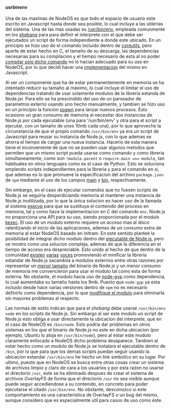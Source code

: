#### usrbinenv

Una de las maximas de NodeOS es que todo el espacio de usuario este escrito en
Javascript hasta donde sea posible, lo cual incluye a las utilerias del sistema.
Una de las mas usadas es [/usr/bin/env](https://es.wikipedia.org/wiki/Env),
empleada comunmente en los [shebang](https://es.wikipedia.org/wiki/Shebang) para
para definir el interprete con el que debe ser ejecutados un script de forma
independiente a donde este ubicado. En un principio se hizo uso de el comando
incluido dentro de [coreutils](http://www.gnu.org/software/coreutils), pero
aparte de estar hecho en C, el tamaño de su descarga, las dependencias
necesarias para su compilacion y el tiempo necesario de esta al no poder
[compilar solo dicho comando](http://lists.gnu.org/archive/html/coreutils/2014-12/msg00014.html)
no lo hacian adecuado para su uso en NodeOS, por lo que decidi hacer una
[implementacion](https://github.com/piranna/usrbinenv) del mismo en Javascript.

Al ser un componente que ha de estar permanentemente en memoria se ha intentado
reducir su tamaño al máximo, lo cual incluye el limitar el uso de dependencias
tratando de usar solamente modulos de la libreria estanda de Node.jsr. Para ello
se ha prescindido del uso de un parseador de parametros externo usando uno hecho
manualmente, y tambien se hizo uso en un principio la funcion
[spawn](https://nodejs.org/api/child_process.html#child_process_child_process_spawn_command_args_options)
para lanzar nuevos procesos. Esto ocasiono un gran consumo de memoria al
necesitar dos instancias de Node.js por cada ejecutable (una para '/usr/bin/env'
y otra para el script a ejecutar, con un tamaño de unos 10mb cada una), por lo
que aproveche la circunstancia de que el propio comando `/usr/bin/env` ya era un
script de Javascript para reusar su instancia de Node.js, con lo que ademas se
ahorra el tiempo de cargar una nueva instancia. Hacerlo de esta manera tiene el
inconveniente de que no se pueden usar algunos metodos que permiten que un mismo
script pueda usarse como comando y como libreria simultaneamente, como son
`!module.parent` o `require.main === module`, tan habituales en otros lenguajes
como es el caso de Python. Esto se soluciona emplendo scripts independientes
para la libreria y para el comando en si, que ademas es lo que promueve la
especificacion del archivo `package.json` de `npm` mediante el uso de los campos
[main](https://docs.npmjs.com/files/package.json#main) y
[bin](https://docs.npmjs.com/files/package.json#bin), respectivamente.

Sin embargo, en el caso de ejecutar comandos que no fuesen scripts de Node.js
se seguiria desperdiciando memoria al mantener una instancia de Node.js
inutilizada, por lo que la única solucion es hacer uso de la llamada al sistema
[execvp](http://linux.die.net/man/3/execvp) para que se sustituya el contenido
del proceso en memoria, tal y como hace la implementacion en C del comando `env`.
Node.js no proporciona una API para su uso, siendo proporcionada por el modulo
[kexec](https://github.com/jprichardson/node-kexec). El uso de un modulo externo
requiere un acceso mas al disco ralentizando el inicio de las aplicaciones,
ademas de un consumo extra de memoria al estar NodeOS basado en initram. En este
sentido planteé la posibilidad de integrar dicho modulo dentro del
[ejecutable de Node.js](https://github.com/nodejs/node-v0.x-archive/issues/14354),
pero se mostro como una solucion compleja, ademas de que la diferencia en el
tiempo de acceso era despreciable. Esto unido al hecho de que dentro de la
comunidad [existen](https://github.com/nodejs/NG/issues/18)
[varias](https://r.va.gg/2014/06/why-i-dont-use-nodes-core-stream-module.html)
[voces](https://github.com/nodejs/NG/issues/9) promoviendo el minificar la
libreria estandar de Node.js sacandola a modulos externos entre otras razones
por representar un [menor tamaño](https://github.com/nodejs/node/issues/2948)
del binario de Node.js y un menor consumo de memoria me convencieron para usar
el modulo tal como esta de forma externa. No obstante, el modulo hacia uso de
[node-gyp](https://github.vom/nodejs/node-gyp) como dependencia, lo cual
aumentaba su tamaño hasta los 9mb. Puesto que `node-gyp` ya esta incluido desde
hace varias versiones dentro de `npm` no es necesario definirlo como dependencia,
por lo que [modifique el modulo](https://github.com/jprichardson/node-kexec/pull/24)
para eliminarla sin mayores problemas al respecto.

Las normas de estilo indican que para el *shebang* debe usarse `/usr/bin/env
node` en los scripts de Node.js. Sin embargo al ser este modulo un script de
Node.js esto obliga a usar directamente la ubicacion del interprete, que en el
caso de NodeOS es `/bin/node`. Esto podria dar problemas en otros sistemas en
los que el binario de Node.js no este en dicha ubicacion (por ejemplo, Ubuntu lo
aloja en `/usr/bin/node`), pero al estar este modulo claramente enfocado a
NodeOS dicho problema desaparece. Tambien al estar hecho como un modulo de
Node.js se instalara el ejecutable dentro de `/bin`, por lo que para que los
demas scripts puedan seguir usando la ubicacion estandar `/usr/bin/env` he hecho
un link simbolico en su lugar. Por ultimo, puesto que en NodeOS se busca entre
otras cosas crear un sistema de archivos limpio y claro de cara a los usuarios y
por esta razon no usarse el directorio `/usr`, este se ha eliminado despues de
crear el sistema de archivos *OverlayFS* de forma que el directorio `/usr` no
sea visible aunque puede seguir accediendose a su contenido, en concreto para
poder ejecutarse el citado `/usr/bin/env`. No obstante, desconozco si este
comportamiento es una caracteristica de OverlayFS o un bug del mismo, aunque
considero que es especialmente util para casos de uso como éste.
